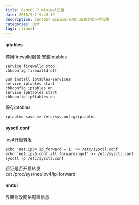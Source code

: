 ```yaml
---
title: CentOS 7 minimal设置
date: 2016/9/2 9:49:19 
description: CentOS7 minimal初始化安装之后一些设置
categories: 技术
tags: [linux]
---
```


#### iptables ####

停用firewalld服务 安装iptables

	service firewalld stop
	chkconfig firewalld off
	
	yum install iptables-services
	service iptables start
	chkconfig iptables on
	service ip6tables start
	chkconfig ip6tables on

保存iptables

	iptables-save >> /etc/sysconfig/iptables

#### sysctl.conf ####
ipv4开启转发

    echo 'net.ipv4.ip_forward = 1' >> /etc/sysctl.conf
    echo 'net.ipv6.conf.all.forwarding=1' >> /etc/sysctl.conf
    sysctl -p /etc/sysctl.conf

验证是否开启转发
​	
	cat /proc/sys/net/ipv4/ip_forward

#### nmtui ####
界面修改网络配置信息
